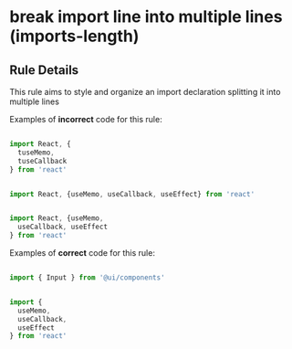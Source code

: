 # break import line into multiple lines (imports-length)

## Rule Details

This rule aims to style and organize an import declaration splitting it into multiple lines 

Examples of **incorrect** code for this rule:

```js

import React, {
  tuseMemo,
  tuseCallback
} from 'react'

```

```js

import React, {useMemo, useCallback, useEffect} from 'react'

```


```js

import React, {useMemo, 
  useCallback, useEffect
} from 'react'

```

Examples of **correct** code for this rule:

```js

import { Input } from '@ui/components'

```

```js

import {
  useMemo,
  useCallback,
  useEffect
} from 'react'

```
